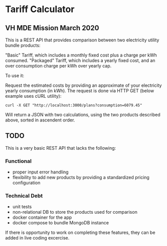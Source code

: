 # Tariff Calculator

## VH MDE Mission March 2020

This is a REST API that provides comparison between two electricity utility bundle products: 

"Basic" Tariff, which includes a monthly fixed cost plus a charge per kWh consumed.
"Packaged" Tariff, which includes a yearly fixed cost, and an over consumption charge per kWh over yearly cap.

To use it:

Request the estimated costs by providing an approximate of your electricity yearly consumption (in kWh). 
The request is done via HTTP GET (below example uses cURL utility):

  `curl -X GET "http://localhost:3000/plans?consumption=6079.45"`
  
 Will return a JSON with two calculations, using the two products described above, sorted in ascendent order.
 
 ## TODO
 
 This is a very basic REST API that lacks the following:

### Functional
 - proper input error handling
 - flexibility to add new products by providing a standardized pricing configuration
 
### Technical Debt
 - unit tests
 - non-relational DB to store the products used for comparison
 - docker container for the app
 - docker compose to bundle MongoDB instance
 
 If there is opportunity to work on completing these features, they can be added in live coding excercise.

